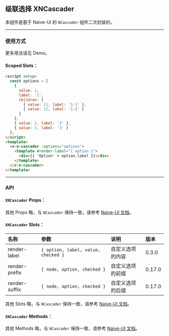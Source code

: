 ﻿## 级联选择 XNCascader

本组件是基于 Naive-UI 的 `NCascader` 组件二次封装的。

---

### 使用方式

更多用法请见 Demo。

#### Scoped Slots：

```html
<script setup>
  const options = [
    {
      value: 1,
      label: '1',
      children: [
        { value: 11, label: '1-1' },
        { value: 12, label: '1-2' }
      ]
    },
    { value: 2, label: '2' },
    { value: 3, label: '3' }
  ];
</script>
<template>
  <x-n-cascader :options="options">
    <template #render-label="{ option }">
      <div>{{ 'Option' + option.label }}</div>
    </template>
  </x-n-cascader>
</template>
```

---

### API

#### `XNCascader` Props：

其他 Props 略，与 `NCascader` 保持一致，请参考 [Naive-UI 文档](https://www.naiveui.com/zh-CN/os-theme/components/cascader#Cascader-Props)。

#### `XNCascader` Slots：

| 名称          | 参数                                | 说明             | 版本   |
| :------------ | :---------------------------------- | :--------------- | :----- |
| render-label  | `{ option, label, value, checked }` | 自定义选项的内容 | 0.3.0  |
| render-prefix | `{ node, option, checked }`         | 自定义选项的前缀 | 0.17.0 |
| render-suffix | `{ node, option, checked }`         | 自定义选项的后缀 | 0.17.0 |

其他 Slots 略，与 `NCascader` 保持一致，请参考 [Naive-UI 文档](https://www.naiveui.com/zh-CN/os-theme/components/dropdown#Cascader-Slots)。

#### `XNCascader` Methods：

其他 Methods 略，与 `NCascader` 保持一致，请参考 [Naive-UI 文档](https://www.naiveui.com/zh-CN/os-theme/components/cascader#Cascader-Methods)。
